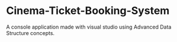# Cinema-Ticket-Booking-System
 A console application made with visual studio using Advanced Data Structure concepts.
